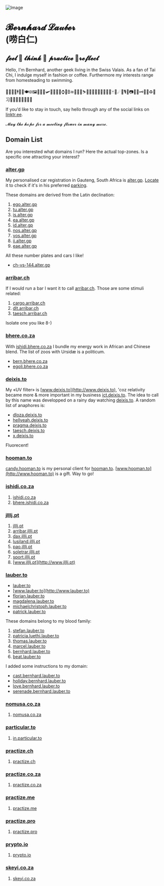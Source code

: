 ![Image](https://assets.about.me/background/users/t/w/o/twobla_1585333349_767.jpg)
# 𝓑𝓮𝓻𝓷𝓱𝓪𝓻𝓭 𝓛𝓪𝓊𝒷𝓮𝓻 <br /> (唠白仁)
## 𝓯𝓮𝓮𝓵 🍎 𝓽𝓱𝓲𝓷𝓴 🍏 𝓹𝓻𝓪𝓬𝓽𝓲𝓬𝓮 🌱𝓻𝓮𝓯𝓵𝓮𝓬𝓽
Hello, I'm Bernhard, another geek living in the Swiss Valais. As a fan of Tai Chi, I indulge myself in fashion or coffee. Furthermore my interests range from homesteading to swimming.

🤖🕺👨‍💻🕴🍕🥂🍽🌐🖼🚈🛵⛵🛩🚁🚀🛌🛀⌚🏦₿≋🎱🏌️‍♂️⛷🏄‍♂️🏇🏊‍♂️🚴‍♂️🏋️‍♂️🃏🌈☄🎼🎙🥁📷📰📆🗝🛒🛐♻️💯习🏳️‍🌈🇨🇭🇿🇦🇺🇳

If you’d like to stay in touch, say hello through any of the social links on [linktr.ee](https://linktr.ee/2bla).

𝓜𝓪𝔂 𝓽𝓱𝓮 𝓱𝓸𝓹𝓮 𝓯𝓸𝓻 𝓪 𝓶𝓮𝓮𝓽𝓲𝓷𝓰 𝓯𝓵𝓸𝔀𝓮𝓻 𝓲𝓷 𝓶𝓪𝓷𝔂 𝓶𝓸𝓻𝓮.

## Domain List
Are you interested what domains I run? Here the actual top-zones. Is a specific one attracting your interest?

### [alter.gp](http://google.com/search?q=site%3Aalter.gp)
My personalised car registration in Gauteng, South Africa is [alter.gp](http://alter.gp). [Locate](http://locate.alter.gp) it to check if it's in his preferred [parking](http://p.alter.gp).

These domains are derived from the Latin declination:
1. [ego.alter.gp](http://ego.alter.gp)
2. [tu.alter.gp](http://tu.alter.gp)
3. [is.alter.gp](http://is.alter.gp)
4. [ea.alter.gp](http://ea.alter.gp)
5. [id.alter.gp](http://id.alter.gp)
6. [nos.alter.gp](http://nos.alter.gp)
7. [vos.alter.gp](http://vos.alter.gp)
8. [ii.alter.gp](http://ii.alter.gp)
9. [eae.alter.gp](http://eae.alter.gp)

All these number plates and cars I like!
- [ch-vs-144.alter.gp](http://ch-vs-144.alter.gp)

### [arribar.ch](http://google.com/search?q=site%3Aarribar.ch)
If I would run a bar I want it to call [arribar.ch](http://arribar.ch). Those are some stimuli related:

1. [cargo.arribar.ch](http://cargo.arribar.ch)
2. [dlt.arribar.ch](http://dlt.arribar.ch)
3. [taesch.arribar.ch](http://taesch.arribar.ch)

Isolate one you like 8-)

### [bhere.co.za](http://google.com/search?q=site%3Abhere.co.za)
With [ishidi.bhere.co.za](http://ishidi.bhere.co.za) I bundle my energy work in African and Chinese blend.
The list of zoos with Ursidæ is a politicum.
- [bern.bhere.co.za](http://bern.bhere.co.za)
- [egoli.bhere.co.za](http://egoli.bhere.co.za)

### [deixis.to](http://google.com/search?q=site%3Adeixis.to)
My «UV filter» is [www.deixis.to](http://www.deixis.to), 'coz relativity became more & more important in my business [ict.deixis.to](http://ict.deixis.to). The idea to call by this name was developped on a rainy day watching [deixis.to](http://deixis.to). A random list of anaphores is:
- [dloza.deixis.to](http://dloza.deixis.to)
- [hellyeah.deixis.to](http://hellyeah.deixis.to)
- [pragma.deixis.to](http://pragma.deixis.to)
- [taesch.deixis.to](http://taesch.deixis.to)
- [x.deixis.to](http://x.deixis.to)

Fluorecent!

### [hooman.to](http://google.com/search?q=site%3Ahooman.to)
[candy.hooman.to](http://candy.hooman.to) is my personal client for [hooman.to](http://hooman.to). [www.hooman.to](http://www.hooman.to) is a gift. Way to go!

### [ishidi.co.za](http://google.com/search?q=site%3Aishidi.co.za)
1. [ishidi.co.za](http://ishidi.co.za)
2. [bhere.ishidi.co.za](http://bhere.ishidi.co.za)

### [jlllj.pt](http://google.com/search?q=site%3Ajlllj.pt)
1. [jlllj.pt](http://jlllj.pt)
2. [arribar.jlllj.pt](http://arribar.jlllj.pt)
3. [dax.jlllj.pt](http://dax.jlllj.pt)
4. [lusiland.jlllj.pt](http://lusiland.jlllj.pt)
5. [pao.jlllj.pt](http://pao.jlllj.pt)
6. [soletrar.jlllj.pt](http://soletrar.jlllj.pt)
7. [sport.jlllj.pt](http://sport.jlllj.pt)
8. [www.jlllj.pt](http://www.jlllj.pt)

### [lauber.to](http://google.com/search?q=site%3Alauber.to)
- [lauber.to](http://lauber.to)
- [www.lauber.to](http://www.lauber.to)
- [florian.lauber.to](http://florian.lauber.to)
- [magdalena.lauber.to](http://magdalena.lauber.to)
- [michaelchristoph.lauber.to](http://michaelchristoph.lauber.to)
- [patrick.lauber.to](http://patrick.lauber.to)

These domains belong to my blood family:
1. [stefan.lauber.to](http://stefan.lauber.to)
2. [patricia.luethi.lauber.to](http://patricia.luethi.lauber.to)
3. [thomas.lauber.to](http://thomas.lauber.to)
4. [marcel.lauber.to](http://marcel.lauber.to)
5. [bernhard.lauber.to](http://bernhard.lauber.to)
6. [beat.lauber.to](http://beat.lauber.to)

I added some instructions to my domain:
- [cast.bernhard.lauber.to](http://cast.bernhard.lauber.to)
- [holiday.bernhard.lauber.to](http://holiday.bernhard.lauber.to)
- [love.bernhard.lauber.to](http://love.bernhard.lauber.to)
- [serenade.bernhard.lauber.to](http://serenade.bernhard.lauber.to)

### [nomusa.co.za](http://google.com/search?q=site%3Anomusa.co.za)
1. [nomusa.co.za](http://nomusa.co.za)

### [particular.to](http://google.com/search?q=site%3Aparticular.to)
1. [in.particular.to](http://in.particular.to)

### [practize.ch](http://google.com/search?q=site%3Apractize.ch)
1. [practize.ch](http://practize.ch)

### [practize.co.za](http://google.com/search?q=site%3Apractize.co.za)
1. [practize.co.za](http://practize.co.za)

### [practize.me](http://google.com/search?q=site%3Apractize.me)
1. [practize.me](http://practize.me)

### [practize.pro](http://google.com/search?q=site%3Apractize.pro)
1. [practize.pro](http://practize.pro)

### [prypto.io](http://google.com/search?q=site%3Aprypto.io)
1. [prypto.io](http://prypto.io)

### [skeyi.co.za](http://google.com/search?q=site%3Askeyi.co.za)
1. [skeyi.co.za](http://skeyi.co.za)
